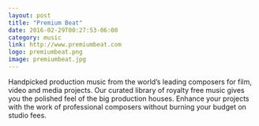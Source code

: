 ```yaml
---
layout: post
title: "Premium Beat"
date: 2016-02-29T00:27:53-06:00
category: music
link: http://www.premiumbeat.com
logo: premiumbeat.png
image: premiumbeat.jpg
---
```

Handpicked production music from the world’s leading composers for film, video and media projects. Our curated library of royalty free music gives you the polished feel of the big production houses. Enhance your projects with the work of professional composers without burning your budget on studio fees.